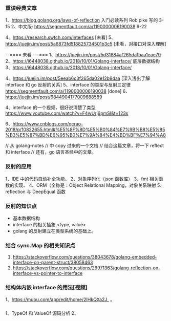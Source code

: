 ### 重读经典文章
1、https://blog.golang.org/laws-of-reflection 入门必读系列 Rob pike 写的 3-15
2、中文版: https://segmentfault.com/a/1190000006190038 6-22

4、https://research.swtch.com/interfaces [未看]
5、https://juejin.im/post/5a6873fd518825734501b3c5 [未看，对接口对深入理解]

--==== 未看 ---===
1、https://juejin.im/post/5d31884af265da1baa1eae79
2、https://i6448038.github.io/2018/10/01/Golang-interface/ 底层数据结构
3、https://i6448038.github.io/2018/10/01/Golang-interface/

4、https://juejin.im/post/5eeab6c3f265da02e12b9daa [深入浅出了解 interface 和 go 反射的关系]
5、interface 的类型与反射三定律 https://segmentfault.com/a/1190000006190038 [done]
6、https://juejin.im/post/6844904177009688589 

4、interface 的一个视频，很好说清楚了类型
https://www.youtube.com/watch?v=F4wUrj6pmSI&t=123s

6、https://www.cnblogs.com/qcrao-2018/p/10822655.html#%E5%8F%8D%E5%B0%84%E7%9B%B8%E5%85%B3%E5%87%BD%E6%95%B0%E7%9A%84%E4%BD%BF%E7%94%A8

// 从 golang-notes
// 中 copy 过来的一个文档
// 结合这篇文章，将一下 reflect 和 interface
// 还有，go 语言圣经中的文章。

### 反射的应用
1、IDE 中的代码自动补全功能、
2、对象序列化（json 函数库）
3、fmt 相关函数的实现、
4、ORM（全称是：Object Relational Mapping，对象关系映射
5、reflection 与 DeepEqual 函数

### 反射的知识点
- 基本数据结构
- interface 的相关抽象 <type, value> 
- golang 的反射建立在类型系统的基础上。

### 结合 sync.Map 的相关知识点
1. https://stackoverflow.com/questions/38043678/golang-embedded-interface-on-parent-struct/38058463
2. https://stackoverflow.com/questions/29971363/golang-reflection-on-interface-vs-pointer-to-interface

### 结构体内嵌 interface 的用法[视频]
1、https://mubu.com/app/edit/home/2IHkQXa2J_ 。 


### 
1、TypeOf 和 ValueOf 源码分析
2、
